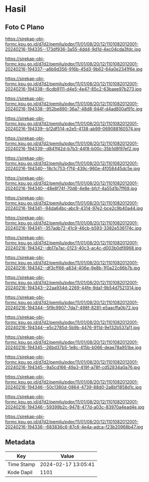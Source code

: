 # Hasil

## Foto C Plano

https://sirekap-obj-formc.kpu.go.id/d7d2/pemilu/pdpr/11/01/08/20/12/1101082012001-20240216-194335--173df936-3a55-4dd4-9d1d-4ec04cda3fdc.jpg

https://sirekap-obj-formc.kpu.go.id/d7d2/pemilu/pdpr/11/01/08/20/12/1101082012001-20240216-194337--a6b9d356-916b-45d3-9b62-64a0e2341f6e.jpg

https://sirekap-obj-formc.kpu.go.id/d7d2/pemilu/pdpr/11/01/08/20/12/1101082012001-20240216-194338--6cdb9111-d4e5-4e47-85c2-63baee97b273.jpg

https://sirekap-obj-formc.kpu.go.id/d7d2/pemilu/pdpr/11/01/08/20/12/1101082012001-20240216-194338--952be890-36a7-48d8-944f-d4ad800af91c.jpg

https://sirekap-obj-formc.kpu.go.id/d7d2/pemilu/pdpr/11/01/08/20/12/1101082012001-20240216-194339--b12df514-e2e5-4138-ab99-069088160574.jpg

https://sirekap-obj-formc.kpu.go.id/d7d2/pemilu/pdpr/11/01/08/20/12/1101082012001-20240216-194339--d841f42d-b7b3-44f8-b00c-35b1d8f97ef2.jpg

https://sirekap-obj-formc.kpu.go.id/d7d2/pemilu/pdpr/11/01/08/20/12/1101082012001-20240216-194340--18c1c753-f7f4-439c-960e-4f058445dc5e.jpg

https://sirekap-obj-formc.kpu.go.id/d7d2/pemilu/pdpr/11/01/08/20/12/1101082012001-20240216-194340--48e8f74f-70d6-4e8e-bfcf-4a55d1b7ff69.jpg

https://sirekap-obj-formc.kpu.go.id/d7d2/pemilu/pdpr/11/01/08/20/12/1101082012001-20240216-194341--94da64bc-abc9-4314-97e2-bce2c9b40a44.jpg

https://sirekap-obj-formc.kpu.go.id/d7d2/pemilu/pdpr/11/01/08/20/12/1101082012001-20240216-194341--357adb72-41c9-46cb-b593-3382e536174c.jpg

https://sirekap-obj-formc.kpu.go.id/d7d2/pemilu/pdpr/11/01/08/20/12/1101082012001-20240216-194342--db17a7ac-0123-40c3-ac4c-d003b0df8968.jpg

https://sirekap-obj-formc.kpu.go.id/d7d2/pemilu/pdpr/11/01/08/20/12/1101082012001-20240216-194342--df3cff66-a834-406e-9e8b-1f0a22c66b7b.jpg

https://sirekap-obj-formc.kpu.go.id/d7d2/pemilu/pdpr/11/01/08/20/12/1101082012001-20240216-194343--22aa934d-2269-44fe-9da1-9b54d7521314.jpg

https://sirekap-obj-formc.kpu.go.id/d7d2/pemilu/pdpr/11/01/08/20/12/1101082012001-20240216-194344--5f9c9907-7da7-498f-8281-e5aacffa0b72.jpg

https://sirekap-obj-formc.kpu.go.id/d7d2/pemilu/pdpr/11/01/08/20/12/1101082012001-20240216-194344--e5c2785d-5b9b-4476-911d-9e132b537a11.jpg

https://sirekap-obj-formc.kpu.go.id/d7d2/pemilu/pdpr/11/01/08/20/12/1101082012001-20240216-194345--26bd37b5-1e8c-415b-b066-deae78a951be.jpg

https://sirekap-obj-formc.kpu.go.id/d7d2/pemilu/pdpr/11/01/08/20/12/1101082012001-20240216-194345--9a5cd166-49a3-419f-a78f-cd52834a0a76.jpg

https://sirekap-obj-formc.kpu.go.id/d7d2/pemilu/pdpr/11/01/08/20/12/1101082012001-20240216-194346--50c1380d-0864-4739-88d0-2a8bf1858d1c.jpg

https://sirekap-obj-formc.kpu.go.id/d7d2/pemilu/pdpr/11/01/08/20/12/1101082012001-20240216-194346--59399b2c-9478-477d-a03c-83970a4ead4e.jpg

https://sirekap-obj-formc.kpu.go.id/d7d2/pemilu/pdpr/11/01/08/20/12/1101082012001-20240216-194336--683836c6-87c6-4e4a-adca-f23b20968b47.jpg


## Metadata

| Key        | Value               |
| ---------- | ------------------- |
| Time Stamp | 2024-02-17 13:05:41 |
| Kode Dapil | 1101                |



